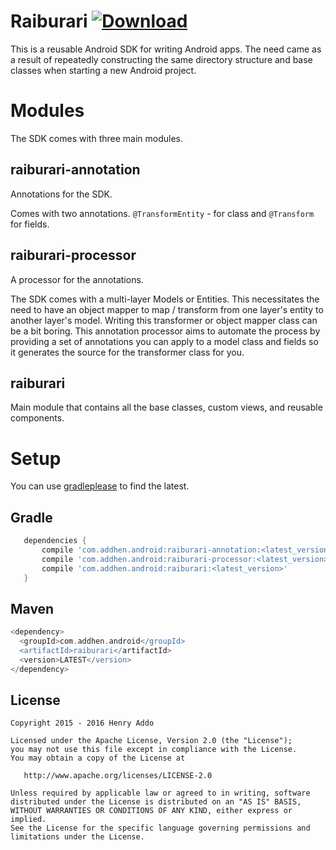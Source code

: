 Raiburari [ ![Download](
) ](https://bintray.com/eyedol/maven/Raiburari/_latestVersion)
=========

This is a reusable Android SDK for writing Android apps. The need came as a result of repeatedly constructing the same directory structure and base classes when starting a new Android project.

Modules
=======

The SDK comes with three main modules.

raiburari-annotation
--------------------

Annotations for the SDK. 

Comes with two annotations. `@TransformEntity` - for class and `@Transform` for fields.

raiburari-processor
-------------------
A processor for the annotations.

The SDK comes with a multi-layer Models or Entities. This necessitates the need to have an object mapper to map / transform from one layer's entity to another layer's model. Writing this transformer or object mapper class can be a bit boring. This annotation processor aims to automate the process by providing a set of annotations you can apply to a model class and fields so it generates the source for the transformer class for you.

raiburari
---------
Main module that contains all the base classes, custom views, and reusable components.


Setup
=====
You can use [gradleplease](http://gradleplease.appspot.com/#raiburari) to find the latest.

Gradle
------
```groovy
   dependencies {
       compile 'com.addhen.android:raiburari-annotation:<latest_version>'
       compile 'com.addhen.android:raiburari-processor:<latest_version>'
       compile 'com.addhen.android:raiburari:<latest_version>'
   }
```

Maven
-----
```groovy
<dependency>
  <groupId>com.addhen.android</groupId>
  <artifactId>raiburari</artifactId>
  <version>LATEST</version>
</dependency>
```


License
--------

    Copyright 2015 - 2016 Henry Addo

    Licensed under the Apache License, Version 2.0 (the "License");
    you may not use this file except in compliance with the License.
    You may obtain a copy of the License at

       http://www.apache.org/licenses/LICENSE-2.0

    Unless required by applicable law or agreed to in writing, software
    distributed under the License is distributed on an "AS IS" BASIS,
    WITHOUT WARRANTIES OR CONDITIONS OF ANY KIND, either express or implied.
    See the License for the specific language governing permissions and
    limitations under the License.
